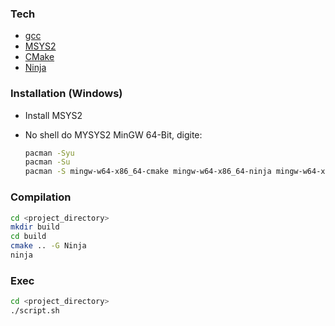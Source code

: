 
### Tech
* [gcc]
* [MSYS2]
* [CMake]
* [Ninja]

### Installation (Windows)
* Install MSYS2
* No shell do MYSYS2 MinGW 64-Bit, digite:

    ```sh
    pacman -Syu
    pacman -Su
    pacman -S mingw-w64-x86_64-cmake mingw-w64-x86_64-ninja mingw-w64-x86_64-gcc
    ```

### Compilation
```sh
cd <project_directory>
mkdir build
cd build
cmake .. -G Ninja
ninja
```

### Exec

```sh
cd <project_directory>
./script.sh
```

[MSYS2]: <http://www.msys2.org>
[Ninja]: <https://ninja-build.org>
[CMake]: <https://cmake.org>
[gcc]: <https://gcc.gnu.org>
